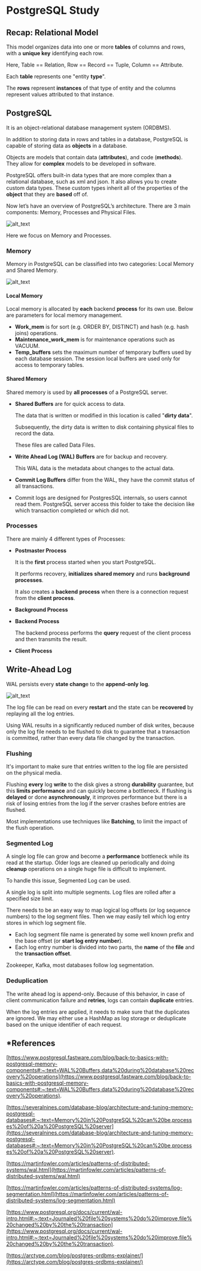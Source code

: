 # PostgreSQL Study

## Recap: Relational Model

This model organizes data into one or more **tables** of columns and rows, with a **unique key** identifying each row.

Here, Table == Relation, Row == Record == Tuple, Column == Attribute.

Each **table** represents one "entity **type**".

The **rows** represent **instances** of that type of entity and the columns represent values attributed to that instance.

## PostgreSQL

It is an object-relational database management system (ORDBMS).

In addition to storing data in rows and tables in a database, PostgreSQL is capable of storing data as **objects** in a database.

Objects are models that contain data (**attributes**), and code (**methods**). They allow for **complex** models to be developed in software.

PostgreSQL offers built-in data types that are more complex than a relational database, such as xml and json. It also allows you to create custom data types. These custom types inherit all of the properties of the **object** that they are **based** off of.

Now let’s have an overview of PostgreSQL’s architecture. There are 3 main components: Memory, Processes and Physical Files.



![alt_text](https://user-images.githubusercontent.com/47337188/162540882-10068098-d5fd-42c7-9451-749b33fc70e8.png "PostgreSQL architecture")


Here we focus on Memory and Processes.

### Memory

Memory in PostgreSQL can be classified into two categories: Local Memory and Shared Memory.


![alt_text](https://user-images.githubusercontent.com/47337188/162540955-6e0eb550-ec77-40b6-896b-a19e1e259334.png "Processes, Memory and Data")



#### Local Memory

Local memory is allocated by **each** backend **process** for its own use. Below are parameters for local memory management.



* **Work_mem** is for sort (e.g. ORDER BY, DISTINCT) and hash (e.g. hash joins) operations.
* **Maintenance_work_mem** is for maintenance operations such as VACUUM.
* **Temp_buffers** sets the maximum number of temporary buffers used by each database session. The session local buffers are used only for access to temporary tables.


#### Shared Memory

Shared memory is used by **all processes** of a PostgreSQL server.



* **Shared Buffers** are for quick access to data.

  The data that is written or modified in this location is called "**dirty data**".

  Subsequently, the dirty data is written to disk containing physical files to record the data.

  These files are called Data Files.

* **Write Ahead Log (WAL) Buffers** are for backup and recovery.

  This WAL data is the metadata about changes to the actual data.


* **Commit Log Buffers** differ from the WAL, they have the commit status of all transactions.

* Commit logs are designed for PostgresSQL internals, so users cannot read them. PostgreSQL server access this folder to take the decision like which transaction completed or which did not.


### Processes

There are mainly 4 different types of Processes:



* **Postmaster Process**

  It is the **first** process started when you start PostgreSQL.

  It performs recovery, **initializes** **shared memory** and runs **background processes**.
 
  It also creates a **backend** **process** when there is a connection request from the **client process**.

* **Background Process**
* **Backend Process**

  The backend process performs the **query** request of the client process and then transmits the result.

* **Client Process**


## Write-Ahead Log

WAL persists every **state chang**e to the **append-only** **log**.



![alt_text](https://user-images.githubusercontent.com/47337188/162541029-8b192264-ece8-452c-9bbd-7d42b37799ca.png "WAL")


The log file can be read on every **restart** and the state can be **recovered** by replaying all the log entries.

Using WAL results in a significantly reduced number of disk writes, because only the log file needs to be flushed to disk to guarantee that a transaction is committed, rather than every data file changed by the transaction.


### Flushing

It's important to make sure that entries written to the log file are persisted on the physical media.

Flushing **every** log **write** to the disk gives a strong **durability** guarantee, but this **limits performance** and can quickly become a bottleneck. If flushing is **delayed** or done **asynchronously**, it improves performance but there is a risk of losing entries from the log if the server crashes before entries are flushed.

Most implementations use techniques like **Batching**, to limit the impact of the flush operation.


### Segmented Log

A single log file can grow and become a **performance** bottleneck while its read at the startup. Older logs are cleaned up periodically and doing **cleanup** operations on a single huge file is difficult to implement.

To handle this issue, Segmented Log can be used.

A single log is split into multiple segments. Log files are rolled after a specified size limit.

There needs to be an easy way to map logical log offsets (or log sequence numbers) to the log segment files. Then we may  easily tell which log entry stores in which log segment file.



* Each log segment file name is generated by some well known prefix and the base offset (or **start log entry number**).
* Each log entry number is divided into two parts, the **name** of the **file** and the **transaction offset**.

Zookeeper, Kafka, most databases follow log segmentation.


### Deduplication

The write ahead log is append-only. Because of this behavior, in case of client communication failure and **retries**, logs can contain **duplicate** entries.

When the log entries are applied, it needs to make sure that the duplicates are ignored. We may either use a HashMap as log storage or deduplicate based on the unique identifier of each request.


## *References

[https://www.postgresql.fastware.com/blog/back-to-basics-with-postgresql-memory-components#:~:text=WAL%20Buffers,data%20during%20database%20recovery%20operations](https://www.postgresql.fastware.com/blog/back-to-basics-with-postgresql-memory-components#:~:text=WAL%20Buffers,data%20during%20database%20recovery%20operations).

[https://severalnines.com/database-blog/architecture-and-tuning-memory-postgresql-databases#:~:text=Memory%20in%20PostgreSQL%20can%20be,processes%20of%20a%20PostgreSQL%20server](https://severalnines.com/database-blog/architecture-and-tuning-memory-postgresql-databases#:~:text=Memory%20in%20PostgreSQL%20can%20be,processes%20of%20a%20PostgreSQL%20server).

[https://martinfowler.com/articles/patterns-of-distributed-systems/wal.html](https://martinfowler.com/articles/patterns-of-distributed-systems/wal.html)

[https://martinfowler.com/articles/patterns-of-distributed-systems/log-segmentation.html](https://martinfowler.com/articles/patterns-of-distributed-systems/log-segmentation.html)

[https://www.postgresql.org/docs/current/wal-intro.html#:~:text=Journaled%20file%20systems%20do%20improve,file%20changed%20by%20the%20transaction](https://www.postgresql.org/docs/current/wal-intro.html#:~:text=Journaled%20file%20systems%20do%20improve,file%20changed%20by%20the%20transaction).

[https://arctype.com/blog/postgres-ordbms-explainer/](https://arctype.com/blog/postgres-ordbms-explainer/)
